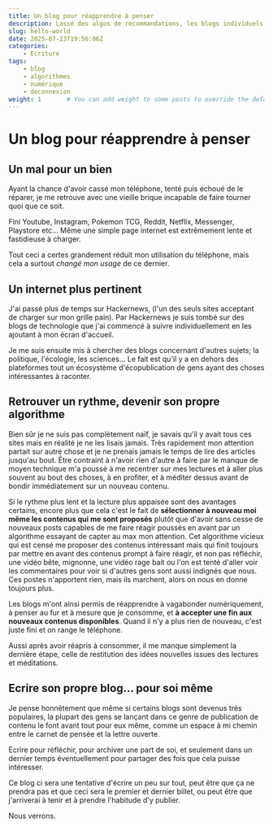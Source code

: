 ```yaml
---
title: Un blog pour réapprendre à penser
description: Lassé des algos de recommandations, les blogs individuels permettent de se réaproprier un peu de contenu
slug: hello-world
date: 2025-07-23T19:56:06Z
categories:
    - Ecriture
tags:
    - blog
    - algorithmes
    - numérique
    - deconnexion 
weight: 1       # You can add weight to some posts to override the default sorting (date descending)
---
```


# Un blog pour réapprendre à penser

## Un mal pour un bien

Ayant la chance d'avoir cassé mon téléphone, tenté puis échoué de le réparer, je me retrouve avec une vieille brique incapable de faire tourner quoi que ce soit.

Fini Youtube, Instagram, Pokemon TCG, Reddit, Netflix, Messenger, Playstore etc... Même une simple page internet est extrêmement lente et fastidieuse à charger.

Tout ceci a certes grandement réduit mon utilisation du téléphone, mais cela a surtout *changé mon usage* de ce dernier. 

## Un internet plus pertinent

J'ai passé plus de temps sur Hackernews, (l'un des seuls sites acceptant de charger sur mon grille pain). Par Hackernews je suis tombé sur des blogs de technologie que j'ai commencé à suivre individuellement en les ajoutant à mon écran d'accueil. 

Je me suis ensuite mis à chercher des blogs concernant d'autres sujets; la politique, l'écologie, les sciences... Le fait est qu'il y a en dehors des plateformes tout un écosystème d'écopublication de gens ayant des choses intéressantes à raconter.

## Retrouver un rythme, devenir son propre algorithme

Bien sûr je ne suis pas complètement naïf, je savais qu'il y avait tous ces sites mais en réalité je ne les lisais jamais. Très rapidement mon attention partait sur autre chose et je ne prenais jamais le temps de lire des articles jusqu'au bout. Être contraint à n'avoir rien d'autre à faire par le manque de moyen technique m'a poussé à me recentrer sur mes lectures et à aller plus souvent au bout des choses, à en profiter, et à méditer dessus avant de bondir immédiatement sur un nouveau contenu.

Si le rythme plus lent et la lecture plus appaisée sont des avantages certains, encore plus que cela c'est le fait de **sélectionner à nouveau moi même les contenus qui me sont proposés** plutôt que d'avoir sans cesse de nouveaux posts capables de me faire réagir poussés en avant par un algorithme essayant de capter au max mon attention. Cet algorithme vicieux qui est censé me proposer des contenus intéressant mais qui finit toujours par mettre en avant des contenus prompt à faire réagir, et non pas réfléchir, une vidéo bête, mignonne, une vidéo rage bait ou l'on est tenté d'aller voir les commentaires pour voir si d'autres gens sont aussi indignés que nous. Ces postes n'apportent rien, mais ils marchent, alors on nous en donne toujours plus. 

Les blogs m'ont ainsi permis de réapprendre à vagabonder numériquement, à penser au fur et à mesure que je consomme, et **à accepter une fin aux nouveaux contenus disponibles**. Quand il n'y a plus rien de nouveau, c'est juste fini et on range le téléphone. 

Aussi après avoir réapris à consommer, il me manque simplement la dernière étape, celle de restitution des idées nouvelles issues des lectures et méditations. 

## Ecrire son propre blog... pour soi même

Je pense honnêtement que même si certains blogs sont devenus très populaires, la plupart des gens se lançant dans ce genre de publication de contenu le font avant tout pour eux même, comme un espace à mi chemin entre le carnet de pensée et la lettre ouverte. 

Ecrire pour réfléchir, pour archiver une part de soi, et seulement dans un dernier temps éventuellement pour partager des fois que cela puisse intéresser.

Ce blog ci sera une tentative d'écrire un peu sur tout, peut être que ça ne prendra pas et que ceci sera le premier et dernier billet, ou peut être que j'arriverai à tenir et à prendre l'habitude d'y publier. 

Nous verrons.